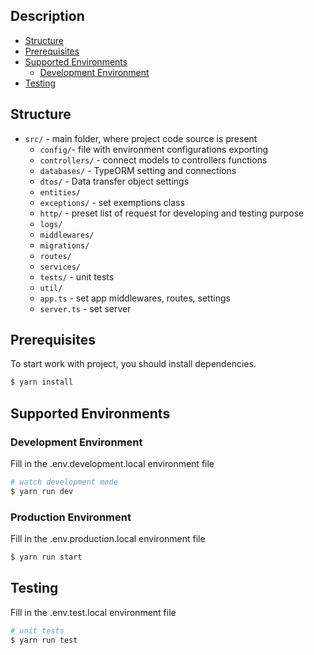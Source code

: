 ## Description

- [Structure](#structure)
- [Prerequisites](#prerequisites)
- [Supported Environments](#supported-environments)
  - [Development Environment](#development-environment)
- [Testing](#testing)

## Structure

- `src/` - main folder, where project code source is present
  - `config/`- file with environment configurations exporting
  - `controllers/` - connect models to controllers functions
  - `databases/` - TypeORM setting and connections
  - `dtos/` - Data transfer object settings
  - `entities/`
  - `exceptions/` - set exemptions class
  - `http/` - preset list of request for developing and testing purpose
  - `logs/`
  - `middlewares/`
  - `migrations/`
  - `routes/`
  - `services/`
  - `tests/` - unit tests
  - `util/`
  - `app.ts` - set app middlewares, routes, settings
  - `server.ts` - set server

## Prerequisites

To start work with project, you should install dependencies.

```bash
$ yarn install
```

## Supported Environments

### Development Environment

Fill in the .env.development.local environment file

```bash
# watch development mode
$ yarn run dev
```

### Production Environment

Fill in the .env.production.local environment file

```bash
$ yarn run start
```

## Testing

Fill in the .env.test.local environment file

```bash
# unit tests
$ yarn run test
```
